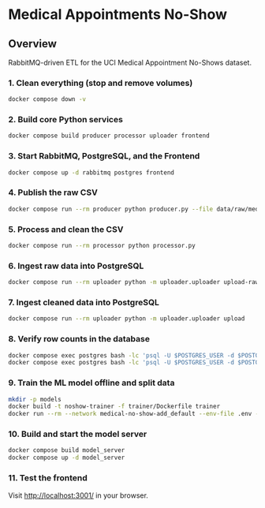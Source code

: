 # Medical Appointments No-Show 

## Overview
RabbitMQ-driven ETL for the UCI Medical Appointment No-Shows dataset.



### 1. Clean everything (stop and remove volumes)
```bash
docker compose down -v
```

### 2. Build core Python services
```bash
docker compose build producer processor uploader frontend
```

### 3. Start RabbitMQ, PostgreSQL, and the Frontend
```bash
docker compose up -d rabbitmq postgres frontend
```

### 4. Publish the raw CSV
```bash
docker compose run --rm producer python producer.py --file data/raw/medical_appointments.csv
```

### 5. Process and clean the CSV
```bash
docker compose run --rm processor python processor.py
```

### 6. Ingest raw data into PostgreSQL
```bash
docker compose run --rm uploader python -m uploader.uploader upload-raw
```

### 7. Ingest cleaned data into PostgreSQL
```bash
docker compose run --rm uploader python -m uploader.uploader upload
```

### 8. Verify row counts in the database
```bash
docker compose exec postgres bash -lc 'psql -U $POSTGRES_USER -d $POSTGRES_DB -c "SELECT COUNT(*) FROM raw_appointments;"'
docker compose exec postgres bash -lc 'psql -U $POSTGRES_USER -d $POSTGRES_DB -c "SELECT COUNT(*) FROM processed_appointments;"'
```

### 9. Train the ML model offline and split data
```bash
mkdir -p models
docker build -t noshow-trainer -f trainer/Dockerfile trainer
docker run --rm --network medical-no-show-add_default --env-file .env -v "$(pwd -W)/models:/app/models" noshow-trainer
```

### 10. Build and start the model server
```bash
docker compose build model_server
docker compose up -d model_server
```

### 11. Test the frontend
Visit [http://localhost:3001/](http://localhost:3001/) in your browser.